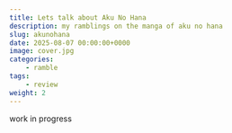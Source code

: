 ```yaml
---
title: Lets talk about Aku No Hana
description: my ramblings on the manga of aku no hana
slug: akunohana
date: 2025-08-07 00:00:00+0000
image: cover.jpg
categories:
    - ramble
tags:
    - review
weight: 2
---
```


work in progress
